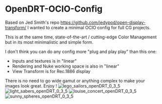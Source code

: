 # OpenDRT-OCIO-Config
Based on Jed Smith's repo https://github.com/jedypod/open-display-transform/ I wanted to create a minimal OCIO config for full CG projects.

This is at the same time, state-of-the-art / cutting-edge Color Management but in its most minimalistic and simple form.

I don't think you can do any config more "plug and play play" than this one:
- Inputs and textures is in "linear"
- Rendering and Nuke working space is also in "linear"
- View Transform is for Rec.1886 display

There is no need to go wide gamut or anything complex to make your images look great. Enjoy !
![lego_sailors_openDRT_0_3_5](https://github.com/user-attachments/assets/c76a55a1-2d6d-434a-97c0-0a8b82fcd9b9)
![light_sabers_openDRT_0_3_5](https://github.com/user-attachments/assets/115891d4-8254-4d18-9ba6-2780e7d40538)
![louise_concert_openDRT_0_3_5](https://github.com/user-attachments/assets/86309ef3-62d4-4c53-a5df-ca201215da5f)
![sunny_spheres_openDRT_0_3_5](https://github.com/user-attachments/assets/3caf7637-4ebf-4a01-86e7-a245aa3e8fb9)
